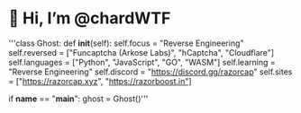 # 👋 Hi, I’m @chardWTF

'''class Ghost:
    def __init__(self):
        self.focus = "Reverse Engineering"
        self.reversed = ["Funcaptcha (Arkose Labs)", "hCaptcha", "Cloudflare"]
        self.languages = ["Python", "JavaScript", "GO", "WASM"]
        self.learning = "Reverse Engineering"
        self.discord = "https://discord.gg/razorcap"
        self.sites = ["https://razorcap.xyz", "https://razorboost.in"]

if __name__ == "__main__":
    ghost = Ghost()'''
